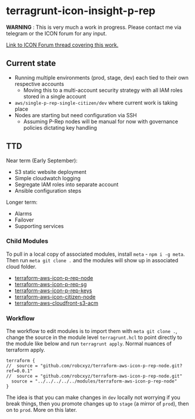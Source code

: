 # terragrunt-icon-insight-p-rep

**WARNING** : This is very much a work in progress.  Please contact me via telegram or the ICON forum for any input. 

[Link to ICON Forum thread covering this work.](https://forum.icon.community/t/automated-terraform-deployments/113)

## Current state 

- Running multiple environments (prod, stage, dev) each tied to their own respective accounts 
    - Moving this to a multi-account security strategy with all IAM roles stored in a single account
- `aws/single-p-rep-single-citizen/dev` where current work is taking place
- Nodes are starting but need configuration via SSH 
    - Assuming P-Rep nodes will be manual for now with governance policies dictating key handling 


## TTD 

Near term (Early September): 

- S3 static website deployment 
- Simple cloudwatch logging 
- Segregate IAM roles into separate account 
- Ansible configuration steps 

Longer term:
- Alarms 
- Failover 
- Supporting services 


### Child Modules 

To pull in a local copy of associated modules, install `meta` - `npm i -g meta`. Then run `meta git clone .` and the 
modules will show up in associated cloud folder. 

- [terraform-aws-icon-p-rep-node](https://github.com/robc-io/terraform-aws-icon-p-rep-node)
- [terraform-aws-icon-p-rep-sg](https://github.com/robc-io/terraform-aws-icon-p-rep-sg)
- [terraform-aws-icon-p-rep-keys](https://github.com/robc-io/terraform-aws-icon-p-rep-keys)
- [terraform-aws-icon-citizen-node](https://github.com/robc-io/terraform-aws-icon-citizen-node)
- [terraform-aws-cloudfront-s3-acm](https://github.com/robc-io/terraform-aws-cloudfront-s3-acm)


### Workflow 

The workflow to edit modules is to import them with `meta git clone .`, change the source in the module level 
`terragrunt.hcl` to point directly to the module like below and run `terragrunt apply`. Normal nuances of terraform 
apply. 

```
terraform {
//  source = "github.com/robcxyz/terraform-aws-icon-p-rep-node.git?ref=0.0.1"
//  source = "github.com/robcxyz/terraform-aws-icon-p-rep-node.git"
  source = "../../../../../modules/terraform-aws-icon-p-rep-node"
}
```

The idea is that you can make changes in `dev` locally not worrying if you break things, then you promote changes up to 
`stage` (a mirror of `prod`), then on to `prod`. More on this later. 


